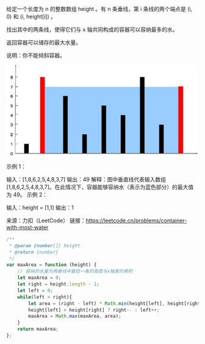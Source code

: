 给定一个长度为 n 的整数数组 height 。有 n 条垂线，第 i 条线的两个端点是 (i, 0) 和 (i, height[i]) 。

找出其中的两条线，使得它们与 x 轴共同构成的容器可以容纳最多的水。

返回容器可以储存的最大水量。

说明：你不能倾斜容器。

 ![示例图](./imgs/盛最多的水.jpg)

示例 1：

输入：[1,8,6,2,5,4,8,3,7]
输出：49 
解释：图中垂直线代表输入数组 [1,8,6,2,5,4,8,3,7]。在此情况下，容器能够容纳水（表示为蓝色部分）的最大值为 49。
示例 2：

输入：height = [1,1]
输出：1

来源：力扣（LeetCode）
链接：https://leetcode.cn/problems/container-with-most-water

```js
/**
 * @param {number[]} height
 * @return {number}
 */
var maxArea = function (height) {
    // 容纳的水量为两垂线中最低一条的高度与x轴差的乘积
    let maxArea = 0;
    let right = height.length - 1;
    let left = 0;
    while(left < right){
        let area = (right - left) * Math.min(height[left], height[right]);
        height[left] > height[right] ? right-- : left++;
        maxArea = Math.max(maxArea, area);
    }
    return maxArea;
};
```

